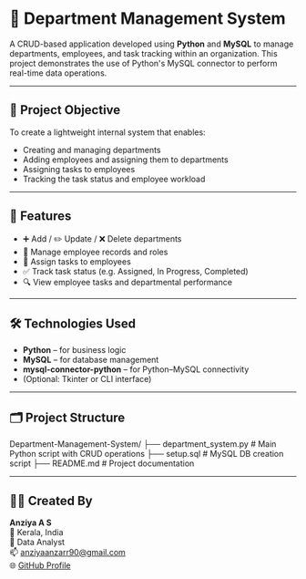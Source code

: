 # 🏢 Department Management System

A CRUD-based application developed using **Python** and **MySQL** to manage departments, employees, and task tracking within an organization. This project demonstrates the use of Python's MySQL connector to perform real-time data operations.

---

## 📌 Project Objective

To create a lightweight internal system that enables:
- Creating and managing departments
- Adding employees and assigning them to departments
- Assigning tasks to employees
- Tracking the task status and employee workload

---

## 🚀 Features

- ➕ Add / ✏️ Update / ❌ Delete departments
- 👤 Manage employee records and roles
- 📝 Assign tasks to employees
- ✅ Track task status (e.g. Assigned, In Progress, Completed)
- 🔍 View employee tasks and departmental performance

---

## 🛠 Technologies Used

- **Python** – for business logic
- **MySQL** – for database management
- **mysql-connector-python** – for Python–MySQL connectivity
- (Optional: Tkinter or CLI interface)

---



## 🗂 Project Structure

Department-Management-System/
├── department_system.py # Main Python script with CRUD operations
├── setup.sql # MySQL DB creation script
├── README.md # Project documentation

---


## 👩‍💻 Created By

**Anziya A S**  
📍 Kerala, India  
💼 Data Analyst  
📫 anziyaanzarr90@gmail.com  
🌐 [GitHub Profile](https://github.com/Anziya-AS)
